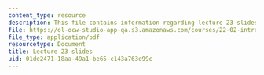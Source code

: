 ```yaml
---
content_type: resource
description: This file contains information regarding lecture 23 slides
file: https://ol-ocw-studio-app-qa.s3.amazonaws.com/courses/22-02-introduction-to-applied-nuclear-physics-spring-2012/01de247118aa49a1be65c143a763e99c_MIT22_02S12_lec23.pdf
file_type: application/pdf
resourcetype: Document
title: Lecture 23 slides
uid: 01de2471-18aa-49a1-be65-c143a763e99c
---
```

